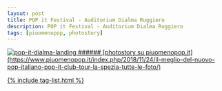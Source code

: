 ```yaml
---
layout: post
title: POP it Festival - Auditorium Dialma Ruggiero
description: POP it Festival - Auditorium Dialma Ruggiero
tags: [piuomenopop, photostory]
---
```




<a href="https://www.piuomenopop.it/index.php/2018/11/24/il-meglio-del-nuovo-pop-italiano-pop-it-club-tour-la-spezia-tutte-le-foto/">
<img alt="pop-it-dialma-landing" src="https://res.cloudinary.com/lorenzoantei-github-io/image/upload/v1597662079/live/pop-it-dialma_toqgtr.jpg">
###### [photostory su piuomenopop.it](https://www.piuomenopop.it/index.php/2018/11/24/il-meglio-del-nuovo-pop-italiano-pop-it-club-tour-la-spezia-tutte-le-foto/)

{% include tag-list.html %}
